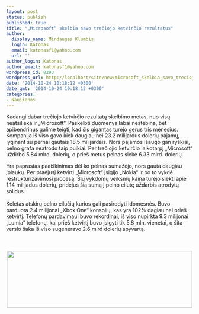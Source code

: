 ```yaml
---
layout: post
status: publish
published: true
title: "„Microsoft“ skelbia savo trečiojo ketvirčio rezultatus"
author:
  display_name: Mindaugas Klumbis
  login: Katonas
  email: katonasf1@yahoo.com
  url: ''
author_login: Katonas
author_email: katonasf1@yahoo.com
wordpress_id: 8293
wordpress_url: http://localhost/site/new/microsoft_skelbia_savo_treciojo_ketvircio_rezultatus/
date: '2014-10-24 10:18:12 +0300'
date_gmt: '2014-10-24 10:18:12 +0300'
categories:
- Naujienos
---
```

<p>
	Kadangi dabar trečiojo ketvirčio rezultatų skelbimo metas, nuo visų neatsilieka ir &bdquo;Microsoft&ldquo;. Paskelbti duomenys labai nestebina, bet apibendrinus galime teigti, kad &scaron;is gigantas turėjo gerus tris mėnesius. Kompanija i&scaron; viso gavo kiek daugiau nei 23.2 milijardus dolerių pajamų, lyginant su pernai gautais 18.5 milijardais. Nors pajamos i&scaron;augo gan ry&scaron;kiai, pelno grafa neatrodo taip puikiai. Per trečiojio ketvirčio laikotarpį &bdquo;Microsoft&ldquo; uždirbo 5.84 mlrd. dolerių, o prie&scaron; metus pelnas siekė 6.33 mlrd. dolerių.&nbsp;</p>
<div>
	Yra paprastas paai&scaron;kinimas dėl ko pelnas sumažėjo, nors gauta daugiau įplaukų. Per praėjusį ketvirtį &bdquo;Microsoft&ldquo; įsigijo &bdquo;Nokia&ldquo; ir po to vykdė restrukturizavimosi procesą. &Scaron;ių vykdomų veiksmų kaina turėjo siekti apie 1.14 milijadus dolerių, pridėjus &scaron;ią sumą į pelno eilutę uždarbis atrodytų solidus.</div>
<div>
	&nbsp;</div>
<div>
	Keletas atskirų pelno eilučių kurios gali pasirodyti idomesnės. Buvo parduota 2.4 milijonai &bdquo;Xbox One&ldquo; konsolių, kas yra 102% dagiau nei prie&scaron; ketvirtį. Telefonų pardavimaui buvo rekordinai, i&scaron; viso nupirkta 9.3 milijonai &bdquo;Lumia&ldquo; telefonų, kai prie&scaron; ketvirtį buvo įsigyti tik 5.8 mln. vienetai, o &scaron;ita verslo &scaron;aka i&scaron; viso sugeneravo 2.6 mlrd dolerių apyvartą. &nbsp; &nbsp; &nbsp; &nbsp; &nbsp; &nbsp; &nbsp; &nbsp; &nbsp; &nbsp; &nbsp; &nbsp; &nbsp; &nbsp; &nbsp; &nbsp; &nbsp; &nbsp; &nbsp; &nbsp; &nbsp; &nbsp; &nbsp; &nbsp; &nbsp; &nbsp; &nbsp; &nbsp; &nbsp; &nbsp; &nbsp; &nbsp; &nbsp; &nbsp; &nbsp; &nbsp; &nbsp; &nbsp; &nbsp; &nbsp; &nbsp; &nbsp; &nbsp; &nbsp; &nbsp; &nbsp; &nbsp; &nbsp; &nbsp; &nbsp; &nbsp; &nbsp; &nbsp; &nbsp; &nbsp; &nbsp; &nbsp; &nbsp; &nbsp; &nbsp; &nbsp; &nbsp; &nbsp; &nbsp; &nbsp; &nbsp; &nbsp; &nbsp; &nbsp; &nbsp; &nbsp; &nbsp; &nbsp; &nbsp; &nbsp; &nbsp; &nbsp; &nbsp; &nbsp; &nbsp; &nbsp; &nbsp; &nbsp; &nbsp; &nbsp; &nbsp;</div>
<div style="text-align: center;">
	&nbsp; &nbsp; &nbsp; &nbsp; &nbsp; &nbsp; &nbsp; &nbsp; &nbsp; &nbsp; &nbsp; &nbsp; &nbsp; &nbsp; &nbsp; &nbsp; &nbsp; &nbsp; &nbsp; &nbsp; &nbsp; &nbsp; &nbsp; &nbsp; &nbsp; &nbsp; &nbsp; &nbsp; &nbsp; &nbsp; &nbsp; &nbsp; &nbsp; &nbsp; &nbsp; &nbsp; &nbsp; &nbsp; &nbsp; &nbsp; &nbsp; &nbsp; &nbsp; &nbsp; &nbsp; &nbsp; &nbsp; &nbsp; &nbsp; &nbsp; &nbsp; &nbsp; &nbsp; &nbsp; &nbsp; &nbsp; &nbsp; &nbsp; &nbsp;</div>
<div style="text-align: center;">
	<a href="http://technews.lt/userfiles/Microsoft_Q1_FY2015_results_01.jpg"><img alt="" src="http://technews.lt/userfiles/Microsoft_Q1_FY2015_results_01.jpg" style="width: 500px; height: 154px;" /></a></div>

